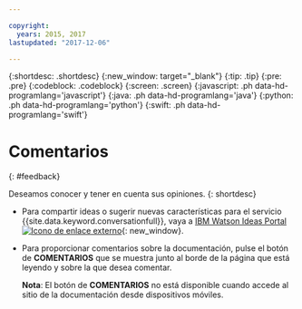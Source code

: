 ```yaml
---

copyright:
  years: 2015, 2017
lastupdated: "2017-12-06"

---
```


{:shortdesc: .shortdesc}
{:new_window: target="_blank"}
{:tip: .tip}
{:pre: .pre}
{:codeblock: .codeblock}
{:screen: .screen}
{:javascript: .ph data-hd-programlang='javascript'}
{:java: .ph data-hd-programlang='java'}
{:python: .ph data-hd-programlang='python'}
{:swift: .ph data-hd-programlang='swift'}

# Comentarios
{: #feedback}

Deseamos conocer y tener en cuenta sus opiniones.
{: shortdesc}

- Para compartir ideas o sugerir nuevas características para el servicio {{site.data.keyword.conversationfull}}, vaya a [IBM Watson Ideas Portal ![Icono de enlace externo](../../icons/launch-glyph.svg "Icono de enlace externo")](https://ibm-watson.ideas.aha.io/?project=WCS){: new_window}.

- Para proporcionar comentarios sobre la documentación, pulse el botón de **COMENTARIOS** que se muestra junto al borde de la página que está leyendo y sobre la que desea comentar. 

  **Nota**: El botón de **COMENTARIOS** no está disponible cuando accede al sitio de la documentación desde dispositivos móviles. 
